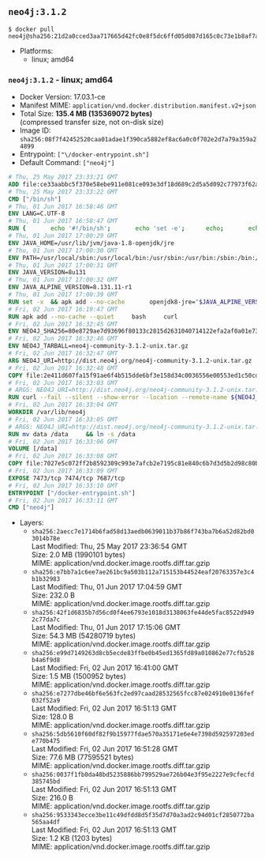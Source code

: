 ## `neo4j:3.1.2`

```console
$ docker pull neo4j@sha256:21d2a0cced3aa717665d42fc0e8f5dc6ffd05d087d165c0c73e1b8af7acf5802
```

-	Platforms:
	-	linux; amd64

### `neo4j:3.1.2` - linux; amd64

-	Docker Version: 17.03.1-ce
-	Manifest MIME: `application/vnd.docker.distribution.manifest.v2+json`
-	Total Size: **135.4 MB (135369072 bytes)**  
	(compressed transfer size, not on-disk size)
-	Image ID: `sha256:08f7f42452520caa01adae1f390ca5882ef8ac6a0c0f702e2d7a79a359a24899`
-	Entrypoint: `["\/docker-entrypoint.sh"]`
-	Default Command: `["neo4j"]`

```dockerfile
# Thu, 25 May 2017 23:33:21 GMT
ADD file:ce33aabbc5f370e58ebe911e081ce093e3df18d689c2d5a5d092c77973f62a54 in / 
# Thu, 25 May 2017 23:33:22 GMT
CMD ["/bin/sh"]
# Thu, 01 Jun 2017 16:58:46 GMT
ENV LANG=C.UTF-8
# Thu, 01 Jun 2017 16:58:47 GMT
RUN { 		echo '#!/bin/sh'; 		echo 'set -e'; 		echo; 		echo 'dirname "$(dirname "$(readlink -f "$(which javac || which java)")")"'; 	} > /usr/local/bin/docker-java-home 	&& chmod +x /usr/local/bin/docker-java-home
# Thu, 01 Jun 2017 17:00:29 GMT
ENV JAVA_HOME=/usr/lib/jvm/java-1.8-openjdk/jre
# Thu, 01 Jun 2017 17:00:30 GMT
ENV PATH=/usr/local/sbin:/usr/local/bin:/usr/sbin:/usr/bin:/sbin:/bin:/usr/lib/jvm/java-1.8-openjdk/jre/bin:/usr/lib/jvm/java-1.8-openjdk/bin
# Thu, 01 Jun 2017 17:00:31 GMT
ENV JAVA_VERSION=8u131
# Thu, 01 Jun 2017 17:00:32 GMT
ENV JAVA_ALPINE_VERSION=8.131.11-r1
# Thu, 01 Jun 2017 17:00:39 GMT
RUN set -x 	&& apk add --no-cache 		openjdk8-jre="$JAVA_ALPINE_VERSION" 	&& [ "$JAVA_HOME" = "$(docker-java-home)" ]
# Fri, 02 Jun 2017 16:19:47 GMT
RUN apk add --no-cache --quiet     bash     curl
# Fri, 02 Jun 2017 16:32:45 GMT
ENV NEO4J_SHA256=80e8729ae7d93696f80133c2815d2631040714122efa2af0a01e735953d56b4f
# Fri, 02 Jun 2017 16:32:46 GMT
ENV NEO4J_TARBALL=neo4j-community-3.1.2-unix.tar.gz
# Fri, 02 Jun 2017 16:32:47 GMT
ARG NEO4J_URI=http://dist.neo4j.org/neo4j-community-3.1.2-unix.tar.gz
# Fri, 02 Jun 2017 16:32:48 GMT
COPY file:2e411d607fa15f91ae6f4b515dde6bf3e158d34c0036556e00553ed1c50cd63d in /tmp/ 
# Fri, 02 Jun 2017 16:33:03 GMT
# ARGS: NEO4J_URI=http://dist.neo4j.org/neo4j-community-3.1.2-unix.tar.gz
RUN curl --fail --silent --show-error --location --remote-name ${NEO4J_URI}     && echo "${NEO4J_SHA256}  ${NEO4J_TARBALL}" | sha256sum -csw -     && tar --extract --file ${NEO4J_TARBALL} --directory /var/lib     && mv /var/lib/neo4j-* /var/lib/neo4j     && rm ${NEO4J_TARBALL}
# Fri, 02 Jun 2017 16:33:04 GMT
WORKDIR /var/lib/neo4j
# Fri, 02 Jun 2017 16:33:05 GMT
# ARGS: NEO4J_URI=http://dist.neo4j.org/neo4j-community-3.1.2-unix.tar.gz
RUN mv data /data     && ln -s /data
# Fri, 02 Jun 2017 16:33:06 GMT
VOLUME [/data]
# Fri, 02 Jun 2017 16:33:08 GMT
COPY file:7027e5c072ff2b8592309c993e7afcb2e7195c81e840c6b7d3d5b2d98c80b481 in /docker-entrypoint.sh 
# Fri, 02 Jun 2017 16:33:09 GMT
EXPOSE 7473/tcp 7474/tcp 7687/tcp
# Fri, 02 Jun 2017 16:33:10 GMT
ENTRYPOINT ["/docker-entrypoint.sh"]
# Fri, 02 Jun 2017 16:33:11 GMT
CMD ["neo4j"]
```

-	Layers:
	-	`sha256:2aecc7e1714b6fad58d13aedb0639011b37b86f743ba7b6a52d82bd03014b78e`  
		Last Modified: Thu, 25 May 2017 23:36:54 GMT  
		Size: 2.0 MB (1990101 bytes)  
		MIME: application/vnd.docker.image.rootfs.diff.tar.gzip
	-	`sha256:e7bb7a1c6ee7ae261bc9a503b112a715153b44524eaf20763357e3c4b1b32983`  
		Last Modified: Thu, 01 Jun 2017 17:04:59 GMT  
		Size: 232.0 B  
		MIME: application/vnd.docker.image.rootfs.diff.tar.gzip
	-	`sha256:42f1d6835b7d56cd0f4ee6793e1018d3138063fe44de5fac8522d9492c77da7c`  
		Last Modified: Thu, 01 Jun 2017 17:15:06 GMT  
		Size: 54.3 MB (54280719 bytes)  
		MIME: application/vnd.docker.image.rootfs.diff.tar.gzip
	-	`sha256:e99d7149263d8cb5ecde83ffbe0b45ed1365fd89a010862e77cfb528b4a6f9d8`  
		Last Modified: Fri, 02 Jun 2017 16:41:00 GMT  
		Size: 1.5 MB (1500952 bytes)  
		MIME: application/vnd.docker.image.rootfs.diff.tar.gzip
	-	`sha256:e7277dbe46bf6e563fc2ed97caad28532565fcc87e024910e0136fef032f52a9`  
		Last Modified: Fri, 02 Jun 2017 16:51:13 GMT  
		Size: 128.0 B  
		MIME: application/vnd.docker.image.rootfs.diff.tar.gzip
	-	`sha256:5db5610f60df82f9b15977fdae570a35171e6e4e7398d592597203ede770b475`  
		Last Modified: Fri, 02 Jun 2017 16:51:28 GMT  
		Size: 77.6 MB (77595521 bytes)  
		MIME: application/vnd.docker.image.rootfs.diff.tar.gzip
	-	`sha256:0037f1fb0da48bd5235886bb799529ae726b04e3f95e2227e9cfecfd385745bd`  
		Last Modified: Fri, 02 Jun 2017 16:51:13 GMT  
		Size: 216.0 B  
		MIME: application/vnd.docker.image.rootfs.diff.tar.gzip
	-	`sha256:9533343ecce3be11c49dfdd8d5f35d7d70a3ad2c94d01cf2850772ba565aa4df`  
		Last Modified: Fri, 02 Jun 2017 16:51:13 GMT  
		Size: 1.2 KB (1203 bytes)  
		MIME: application/vnd.docker.image.rootfs.diff.tar.gzip

